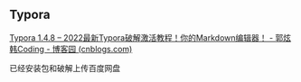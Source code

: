 ## Typora

[Typora 1.4.8 – 2022最新Typora破解激活教程！你的Markdown编辑器！ - 郭炫韩Coding - 博客园 (cnblogs.com)](https://www.cnblogs.com/guoxuanhan/p/16841068.html)

已经安装包和破解上传百度网盘







